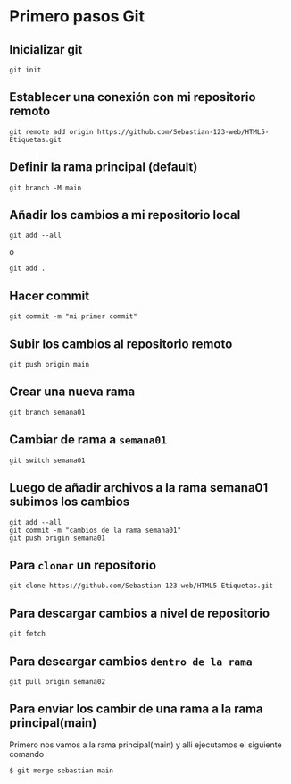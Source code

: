 # Primero pasos Git

## Inicializar git

```
git init
```

## Establecer una conexión con mi repositorio remoto

```
git remote add origin https://github.com/Sebastian-123-web/HTML5-Etiquetas.git
```

## Definir la rama principal (default)

```
git branch -M main
```

## Añadir los cambios a mi repositorio local

```
git add --all
```
o
```
git add .
```

## Hacer commit 

```
git commit -m "mi primer commit"
```

## Subir los cambios al repositorio remoto

```
git push origin main
```

## Crear una nueva rama


```
git branch semana01
```

## Cambiar de rama a `semana01`

```
git switch semana01
```

## Luego de añadir archivos a la rama semana01 subimos los cambios

```
git add --all
git commit -m "cambios de la rama semana01"
git push origin semana01
```

## Para `clonar` un repositorio

```
git clone https://github.com/Sebastian-123-web/HTML5-Etiquetas.git
```

## Para descargar cambios a nivel de repositorio

```
git fetch
```

## Para descargar cambios `dentro de la rama`

```
git pull origin semana02
```

## Para enviar los cambir de una rama a la rama principal(main)
Primero nos vamos a la rama principal(main) y alli ejecutamos el siguiente comando
```        
$ git merge sebastian main
```
